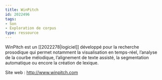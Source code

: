 ```yaml
---
title: WinPitch
id: 2022496
tags:
- Son
- Exploration de corpus
type: ressource
---
```


WinPitch est un [[2022278|logiciel]] développé pour la recherche prosodique qui permet notamment la visualisation en temps-réel, l’analyse de la courbe mélodique, l’alignement de texte assisté, la segmentation automatique ou encore la création de lexique.

Site web : <http://www.winpitch.com>

